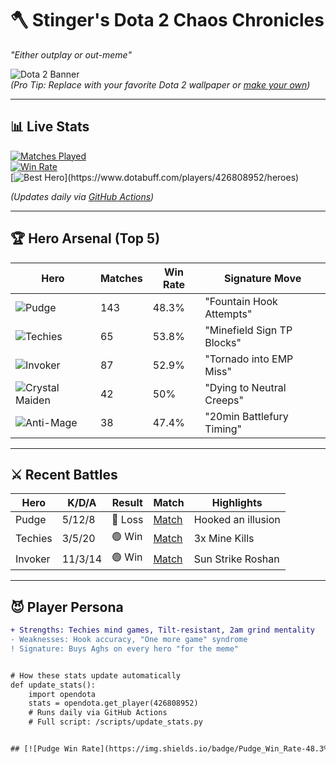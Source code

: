 # 🪓 Stinger's Dota 2 Chaos Chronicles
*"Either outplay or out-meme"*  

![Dota 2 Banner](https://i.imgur.com/JY7yNnz.png)  
*(Pro Tip: Replace with your favorite Dota 2 wallpaper or [make your own](https://www.artstation.com/search?q=dota+2+banner))*

---

## 📊 Live Stats  
[![Matches Played](https://img.shields.io/badge/Total_Matches-1,085-blueviolet?style=flat-square&logo=dota2)](https://www.dotabuff.com/players/426808952)  
[![Win Rate](https://img.shields.io/badge/Win_Rate-49.31%25-<COLOR>?style=flat-square)](https://www.dotabuff.com/players/426808952)  
[![Best Hero](https://img.shields.io/badge/Best_Hero-Techies_(53.8%25)-orange?style=flat-square)](https://www.dotabuff.com/players/426808952/heroes)  

*(Updates daily via [GitHub Actions](https://github.com/aymanaghi/dota-2-profile/actions))*

---

## 🏆 Hero Arsenal (Top 5)
| Hero | Matches | Win Rate | Signature Move |
|------|---------|----------|----------------|
| ![Pudge](https://cdn.cloudflare.steamstatic.com/apps/dota2/images/dota_react/heroes/pudge.png) | 143 | 48.3% | "Fountain Hook Attempts" |
| ![Techies](https://cdn.cloudflare.steamstatic.com/apps/dota2/images/dota_react/heroes/techies.png) | 65 | 53.8% | "Minefield Sign TP Blocks" |
| ![Invoker](https://cdn.cloudflare.steamstatic.com/apps/dota2/images/dota_react/heroes/invoker.png) | 87 | 52.9% | "Tornado into EMP Miss" |
| ![Crystal Maiden](https://cdn.cloudflare.steamstatic.com/apps/dota2/images/dota_react/heroes/crystal_maiden.png) | 42 | 50% | "Dying to Neutral Creeps" |
| ![Anti-Mage](https://cdn.cloudflare.steamstatic.com/apps/dota2/images/dota_react/heroes/antimage.png) | 38 | 47.4% | "20min Battlefury Timing" |

---

## ⚔️ Recent Battles
| Hero | K/D/A | Result | Match | Highlights |
|------|-------|--------|-------|------------|
| Pudge | 5/12/8 | 🔴 Loss | [Match](https://www.dotabuff.com/matches/7584625891) | Hooked an illusion |
| Techies | 3/5/20 | 🟢 Win | [Match](https://www.dotabuff.com/matches/7584498765) | 3x Mine Kills |
| Invoker | 11/3/14 | 🟢 Win | [Match](https://www.dotabuff.com/matches/7584554321) | Sun Strike Roshan |

---

## 😈 Player Persona
```diff
+ Strengths: Techies mind games, Tilt-resistant, 2am grind mentality
- Weaknesses: Hook accuracy, "One more game" syndrome
! Signature: Buys Aghs on every hero "for the meme"


# How these stats update automatically
def update_stats():
    import opendota
    stats = opendota.get_player(426808952)
    # Runs daily via GitHub Actions
    # Full script: /scripts/update_stats.py


## [![Pudge Win Rate](https://img.shields.io/badge/Pudge_Win_Rate-48.3%25-red?style=flat-square)](https://www.dotabuff.com/players/426808952/heroes/14)

